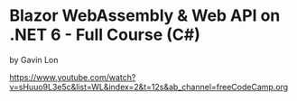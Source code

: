 # Blazor WebAssembly & Web API on .NET 6 - Full Course (C#)
by Gavin Lon

https://www.youtube.com/watch?v=sHuuo9L3e5c&list=WL&index=2&t=12s&ab_channel=freeCodeCamp.org
